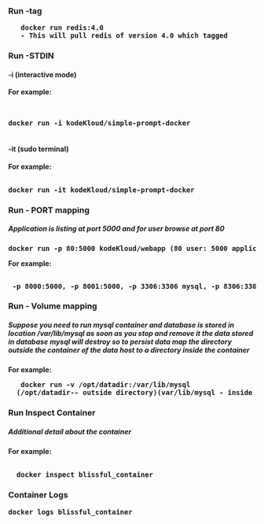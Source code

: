 
<h3>Run -tag</h3>
<pre>
   <b>docker run redis:4.0<?b>
   - This will pull redis of version 4.0 which tagged
</pre>

<h3>Run -STDIN</h3>
<h4>-i (interactive mode)</h4>
<b>For example:</b><br>  &nbsp;
<pre> 
<b>docker run -i kodeKloud/simple-prompt-docker</b><br>
</pre>
<h4>-it (sudo terminal)</h4>
<b>For example:</b><br>  &nbsp;
<pre>
<b>docker run -it kodeKloud/simple-prompt-docker</b>
</pre>

<h3>Run - PORT mapping</h3>
<h5>Application is listing at port 5000 and for user browse at port 80 </h5>
<pre>
<b>docker run -p 80:5000 kodeKloud/webapp </b>(80 user: 5000 application/container)
</pre>

<b>For example:</b>
<pre> 
<b> -p 8000:5000, -p 8001:5000, -p 3306:3306 mysql, -p 8306:3306 mysql</b>
</pre>

<h3> Run - Volume mapping</h3>
<h5> Suppose you need to run mysql container and database is stored in location /var/lib/mysql
as soon as you stop and remove it the data stored in database mysql will destroy
so to persist data map the directory outside the container of the data host to a directory inside the container  </h5>

<b>For example:</b><br>
<pre>
   <b>docker run -v /opt/datadir:/var/lib/mysql </b>
  (/opt/datadir-- outside directory)(var/lib/mysql - inside container)
</pre>

<h3>Run Inspect Container</h3>
<h5>Additional detail about the container </h5>
<b>For example:</b><br>  &nbsp;
<pre>
  <b>docker inspect blissful_container</b>
</pre>

<h3>Container Logs</h3>
<pre>
<b>docker logs blissful_container</b>
</pre>

